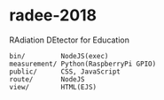 # radee-2018
RAdiation DEtector for Education

```
bin/         NodeJS(exec) 
measurement/ Python(RaspberryPi GPIO)
public/      CSS, JavaScript
route/       NodeJS
view/        HTML(EJS)
```
